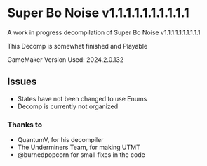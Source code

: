 # Super Bo Noise v1.1.1.1.1.1.1.1.1.1

A work in progress decompilation of Super Bo Noise v1.1.1.1.1.1.1.1.1.1

This Decomp is somewhat finished and Playable

GameMaker Version Used: 2024.2.0.132

## Issues
- States have not been changed to use Enums
- Decomp is currently not organized

### Thanks to
- QuantumV, for his decompiler
- The Underminers Team, for making UTMT
- @burnedpopcorn for small fixes in the code

